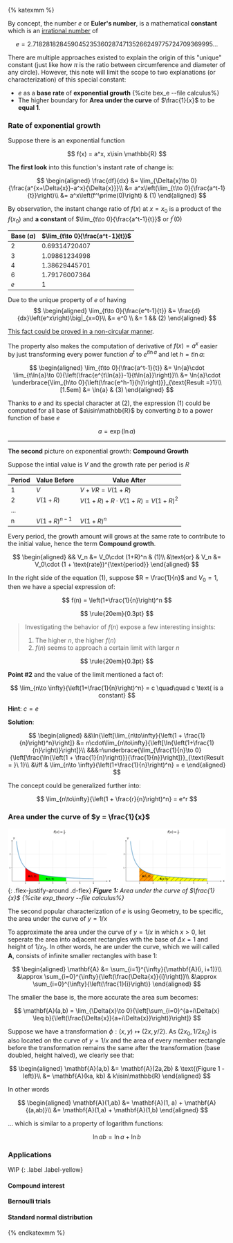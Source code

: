{% katexmm %}

By concept, the number $e$ or **Euler's number**, is a mathematical **constant** which is an [irrational number][wiki-euler] of

$$
e = 2.71828182845904523536028747135266249775724709369995\dots
$$

There are multiple approaches existed to explain the origin of this "unique" constant (just like how $\pi$ is the ratio between circumference and diameter of any circle). However, this note will limit the scope to two explanations (or characterization) of this special constant:

- $e$ as a **base rate** of **exponential growth** {%cite bex_e --file calculus%}
- The higher boundary for **Area under the curve** of $\frac{1}{x}$ to be **equal 1**.

### Rate of exponential growth

Suppose there is an exponential function

$$
f(x) = a^x, x\isin \mathbb{R}
$$

**The first look** into this function's instant rate of change is:

$$
\begin{aligned}
\frac{df}{dx} &= \lim_{\Delta{x}\to 0}{\frac{a^{x+\Delta{x}}-a^x}{\Delta{x}}}\\
              &= a^x\left(\lim_{t\to 0}{\frac{a^t-1}{t}}\right)\\
              &= a^x\left(f^\prime(0)\right) & (1)
\end{aligned}
$$

By observation, the instant change ratio of $f(x)$ at $x=x_0$ is a product of the $f(x_0)$ and **a constant** of $\lim_{t\to 0}{\frac{a^t-1}{t}}$ or $f^\prime(0)$

| Base ($a$) | $\lim_{t\to 0}{\frac{a^t-1}{t}}$ |
|------|-------------|
|2|0.69314720407|
|3|1.09861234998|
|4|1.38629445701|
|6|1.79176007364|
|$e$|1|

Due to the unique property of $e$ of having
$$
\begin{aligned}
\lim_{t\to 0}{\frac{e^t-1}{t}} &= \frac{d}{dx}\left(e^x\right)\big|_{x=0}\\
                               &= e^0 \\
                               &= 1 && (2)
\end{aligned}
$$

[This fact could be proved in a non-circular manner][paramanands-proof].

The property also makes the computation of derivative of $f(x) = a^x$ easier by just transforming every power function $a^t$ to $e^{t\ln{a}}$ and let $h = t\ln{a}$:

$$
\begin{aligned}
\lim_{t\to 0}{\frac{a^t-1}{t}} &= \ln{a}\cdot \lim_{t\ln{a}\to 0}{\left(\frac{e^{t\ln{a}}-1}{t\ln{a}}\right)}\\
                               &= \ln{a}\cdot \underbrace{\lim_{h\to 0}{\left(\frac{e^h-1}{h}\right)}}_{\text{Result =}1}\\[1.5em]
                               &= \ln{a} & (3)
\end{aligned}
$$

Thanks to $e$ and its special character at $(2)$, the expression $(1)$ could be computed
for all base of $a\isin\mathbb{R}$ by converting $b$ to a power function of base $e$

$$
a = \exp{(\ln{a})}
$$

---

**The second** picture on exponential growth: **Compound Growth**

Suppose the intial value is $V$ and the growth rate per period is $R$

| Period | Value Before | Value After |
|--------|--------------|-------------|
|1| $V$ | $V+VR = V(1+R)$|
|2| $V(1+R)$|$V(1+R) + R\cdot V(1+R) = V(1+R)^2$|
|...| | |
|n| $V(1+R)^{n-1}$ | $V(1+R)^n$|

Every period, the growth amount will grows at the same rate to contribute to the initial
value, hence the term **Compound growth**.

$$
\begin{aligned}
&& V_n &= V_0\cdot (1+R)^n & (1)\\
&\text{or} & V_n &= V_0\cdot (1 + \text{rate})^{\text{period}}
\end{aligned}
$$

In the right side of the equation $(1)$, suppose $R = \frac{1}{n}$ and $V_0 = 1$, then we have a special
expression of:

$$
f(n) = \left(1+\frac{1}{n}\right)^n
$$

$$
\rule{20em}{0.3pt}
$$

> Investigating the behavior of $f(n)$ expose a few interesting insights:
>
> 1. The higher $n$, the higher $f(n)$
> 2. $f(n)$ seems to approach a certain limit with larger $n$

$$
\rule{20em}{0.3pt}
$$

**Point #2** and the value of the limit mentioned a fact of:

$$
\lim_{n\to \infty}{\left(1+\frac{1}{n}\right)^n} = c \quad\quad c \text{ is a constant}
$$

**Hint**: $c = e$

**Solution**:

$$
\begin{aligned}
&&\ln{\left[\lim_{n\to\infty}{\left(1 + \frac{1}{n}\right)^n}\right]} &= n\cdot\lim_{n\to\infty}{\left[\ln{\left(1+\frac{1}{n}\right)}\right]}\\
&&&=\underbrace{\lim_{\frac{1}{n}\to 0}{\left[\frac{\ln{\left(1 + \frac{1}{n}\right)}}{\frac{1}{n}}\right]}}_{\text{Result = }\ 1}\\
&\iff & \lim_{n\to \infty}{\left(1+\frac{1}{n}\right)^n} = e
\end{aligned}
$$

The concept could be generalized further into:

$$
\lim_{n\to\infty}{\left(1 + \frac{r}{n}\right)^n} = e^r
$$

### Area under the curve of $y = \frac{1}{x}$

![euler_number_proof](/assets/images/calculus/euler_number_2_0.png)
{: .flex-justify-around .d-flex}
*<b>Figure 1:</b> Area under the curve of $\frac{1}{x}$ {%cite exp_theory --file calculus%}*

The second popular characterization of $e$ is using Geometry, to be specific, the area under the curve of $y = 1/x$

To approximate the area under the curve of $y=1/x$ in which $x > 0$, let seperate the area into adjacent rectangles with the base of $\Delta{x} = 1$ and height of $1/{x_0}$. In other words, he are under the curve, which we will called $\mathbf{A}$, consists of infinite smaller rectangles with base $1$:

$$
\begin{aligned}
\mathbf{A} &= \sum_{i=1}^{\infty}{\mathbf{A}(i, i+1)}\\
&\approx \sum_{i=0}^{\infty}{\left(\frac{\Delta{x}}{i}\right)}\\
&\approx \sum_{i=0}^{\infty}{\left(\frac{1}{i}\right)}
\end{aligned}
$$

The smaller the base is, the more accurate the area sum becomes:

$$
\mathbf{A}(a,b) = \lim_{\Delta{x}\to 0}{\left[\sum_{i=0}^{a+i\Delta{x} \leq b}{\left(\frac{\Delta{x}}{a+i\Delta{x}}\right)}\right]}
$$

Suppose we have a transformation $\phi : (x, y) \mapsto (2x, y/2)$. As $(2x_0, 1/{2x_0})$ is also located on the curve of $y=1/x$ and the area of every member rectangle before the transformation remains the same after the transformation (base doubled, height halved), we clearly see that:

$$
\begin{aligned}
\mathbf{A}(a,b) &= \mathbf{A}(2a,2b) & \text{(Figure 1 - left)}\\
&= \mathbf{A}(ka, kb) & k\isin\mathbb{R}
\end{aligned}
$$

In other words

$$
\begin{aligned}
\mathbf{A}(1,ab) &= \mathbf{A}(1, a) + \mathbf{A}{(a,ab)}\\
&= \mathbf{A}(1,a) + \mathbf{A}(1,b)
\end{aligned}
$$

... which is similar to a property of logarithm functions:

$$
\ln{ab} = \ln{a} + \ln{b}
$$

### Applications
WIP
{: .label .label-yellow}

#### Compound interest

#### Bernoulli trials

#### Standard normal distribution

[wiki-euler]: https://en.wikipedia.org/wiki/E_(mathematical_constant)
[paramanands-proof]: https://paramanands.blogspot.com/2014/05/theories-of-exponential-and-logarithmic-functions-part-1.html#.YTrHC50zZPb

{% endkatexmm %}
